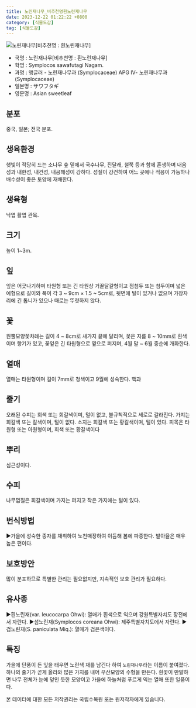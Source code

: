```yaml
---
title: 노린재나무_비추천명흰노린재나무
date: 2023-12-22 01:22:22 +0800
category: [식물도감]
tag: [식물도감]
---
```




![노린재나무[비추천명 : 흰노린재나무]](/fileUpload/plants/basic/Symplocaceae/Symplocos/17251/1_th2.JPG)
- 국명 : 노린재나무[비추천명 : 흰노린재나무]
- 학명 : Symplocos sawafutagi Nagam.
- 과명 : 앵글러 - 노린재나무과 (Symplocaceae) APG Ⅳ- 노린재나무과 (Symplocaceae)
- 일본명 : サワフタギ
- 영문명 : Asian sweetleaf


## 분포
중국, 일본; 전국 분포.
## 생육환경
햇빛이 적당히 드는 소나무 숲 밑에서 국수나무, 진달래, 철쭉 등과 함께 혼생하며 내음성과 내한성, 내건성, 내공해성이 강하다. 성질이 강건하여 어느 곳에나 적응이 가능하나 배수성이 좋은 토양에 재배한다.
## 생육형
낙엽 활엽 관목.
## 크기
높이 1~3m.
## 잎
잎은 어긋나기하며 타원형 또는 긴 타원상 거꿀달걀형이고 점첨두 또는 첨두이며 넓은 예형으로 길이와 폭이 각 3 ~ 9cm × 1.5 ~ 5cm로, 뒷면에 털이 있거나 없으며 가장자리에 긴 톱니가 있으나 때로는 뚜렷하지 않다.
## 꽃
원뿔모양꽃차례는 길이 4 ~ 8cm로 새가지 끝에 달리며, 꽃은 지름 8 ~ 10mm로 흰색이며 향기가 있고, 꽃잎은 긴 타원형으로 옆으로 퍼지며, 4월 말 ~ 6월 중순에 개화한다.
## 열매
열매는 타원형이며 길이 7mm로 청색이고 9월에 성숙한다. 핵과
## 줄기
오래된 수피는 회색 또는 회갈색이며, 털이 없고, 불규칙적으로 세로로 갈라진다. 가지는 회갈색 또는 갈색이며, 털이 없다. 소지는 회갈색 또는 황갈색이며, 털이 있다. 피목은 타원형 또는 아원형이며, 회색 또는 황갈색이다
## 뿌리
심근성이다.
## 수피
나무껍질은 회갈색이며 가지는 퍼지고 작은 가지에는 털이 있다.
## 번식방법
▶가을에 성숙한 종자를 채취하여 노천매장하여 이듬해 봄에 파종한다. 발아율은 매우 높은 편이다.
## 보호방안
많이 분포하므로 특별한 관리는 필요없지만, 지속적인 보호 관리가 필요하다.
## 유사종
▶흰노린재(var. leucocarpa Ohwi): 열매가 흰색으로 익으며 강원특별자치도 장전에서 자란다.▶섬노린재(Symplocos coreana Ohwi): 제주특별자치도에서 자란다.▶검노린재(S. paniculata Miq.): 열매가 검은색이다.
## 특징
가을에 단풍이 든 잎을 태우면 노란색 재를 남긴다 하여 `노린재나무`라는 이름이 붙여졌다. 하나의 줄기가 곧게 올라와 많은 가지를 내어 우산모양의 수형을 만든다. 흰꽃이 만발하면 나무 전체가 눈에 덮인 듯한 모양이고 가을에 하늘처럼 푸르게 익는 열매 또한 일품이다.






본 데이터에 대한 모든 저작권리는 국립수목원 또는 원저작자에게 있습니다.
